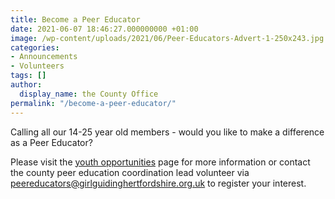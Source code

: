 ```yaml
---
title: Become a Peer Educator
date: 2021-06-07 18:46:27.000000000 +01:00
image: /wp-content/uploads/2021/06/Peer-Educators-Advert-1-250x243.jpg
categories:
- Announcements
- Volunteers
tags: []
author:
  display_name: the County Office
permalink: "/become-a-peer-educator/"
---
```

Calling all our 14-25 year old members - would you like to make a difference as a Peer Educator?

Please visit the [youth opportunities](/youth-opportunities/) page for more information or contact the county peer education coordination lead volunteer via <peereducators@girlguidinghertfordshire.org.uk> to register your interest.
